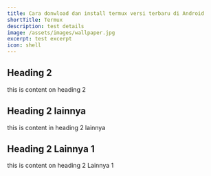 ```yaml
---
title: Cara donwload dan install termux versi terbaru di Android
shortTitle: Termux
description: test details
image: /assets/images/wallpaper.jpg
excerpt: test excerpt
icon: shell
---
```


## Heading 2
this is content on heading 2

## Heading 2 lainnya
this is content in heading 2 lainnya

## Heading 2 Lainnya 1
this is content on heading 2 Lainnya 1



